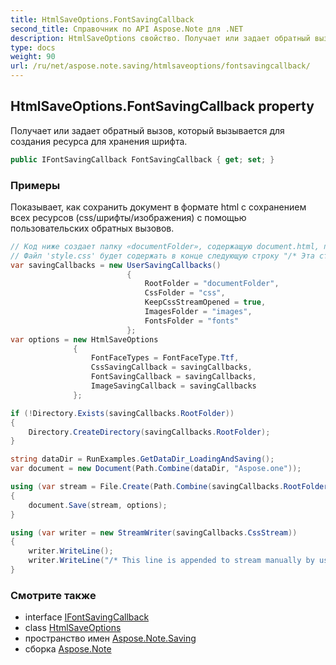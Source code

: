 ```yaml
---
title: HtmlSaveOptions.FontSavingCallback
second_title: Справочник по API Aspose.Note для .NET
description: HtmlSaveOptions свойство. Получает или задает обратный вызов который вызывается для создания ресурса для хранения шрифта.
type: docs
weight: 90
url: /ru/net/aspose.note.saving/htmlsaveoptions/fontsavingcallback/
---
```

## HtmlSaveOptions.FontSavingCallback property

Получает или задает обратный вызов, который вызывается для создания ресурса для хранения шрифта.

```csharp
public IFontSavingCallback FontSavingCallback { get; set; }
```

### Примеры

Показывает, как сохранить документ в формате html с сохранением всех ресурсов (css/шрифты/изображения) с помощью пользовательских обратных вызовов.

```csharp
// Код ниже создает папку «documentFolder», содержащую document.html, папку «css» с файлом «style.css», папку «images» с изображениями и папку «fonts» со шрифтами.
// Файл 'style.css' будет содержать в конце следующую строку "/* Эта строка добавляется к потоку вручную пользователем */"
var savingCallbacks = new UserSavingCallbacks()
                          {
                              RootFolder = "documentFolder",
                              CssFolder = "css",
                              KeepCssStreamOpened = true,
                              ImagesFolder = "images",
                              FontsFolder = "fonts"
                          };
var options = new HtmlSaveOptions
              {
                  FontFaceTypes = FontFaceType.Ttf,
                  CssSavingCallback = savingCallbacks,
                  FontSavingCallback = savingCallbacks,
                  ImageSavingCallback = savingCallbacks
              };

if (!Directory.Exists(savingCallbacks.RootFolder))
{
    Directory.CreateDirectory(savingCallbacks.RootFolder);
}

string dataDir = RunExamples.GetDataDir_LoadingAndSaving();
var document = new Document(Path.Combine(dataDir, "Aspose.one"));

using (var stream = File.Create(Path.Combine(savingCallbacks.RootFolder, "document.html")))
{
    document.Save(stream, options);
}

using (var writer = new StreamWriter(savingCallbacks.CssStream))
{
    writer.WriteLine();
    writer.WriteLine("/* This line is appended to stream manually by user */");
}
```

### Смотрите также

* interface [IFontSavingCallback](../../../aspose.note.saving.html/ifontsavingcallback/)
* class [HtmlSaveOptions](../)
* пространство имен [Aspose.Note.Saving](../../htmlsaveoptions/)
* сборка [Aspose.Note](../../../)


